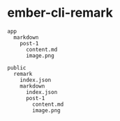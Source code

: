 # ember-cli-remark

```
app
  markdown
    post-1
      content.md
      image.png
```

```
public
  remark
    index.json
    markdown
      index.json
      post-1
        content.md
        image.png
```
